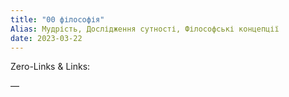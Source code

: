 ```yaml
---
title: "00 філософія"
Alias: Мудрість, Дослідження сутності, Філософські концепції
date: 2023-03-22  
---
```

Zero-Links & Links:  


—  
